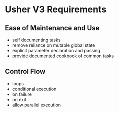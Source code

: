 # Usher V3 Requirements

## Ease of Maintenance and Use

- self documenting tasks
- remove reliance on mutable global state
- explicit parameter declaration and passing
- provide documented cookbook of common tasks

## Control Flow

- loops
- conditional execution
- on failure
- on exit
- allow parallel execution
